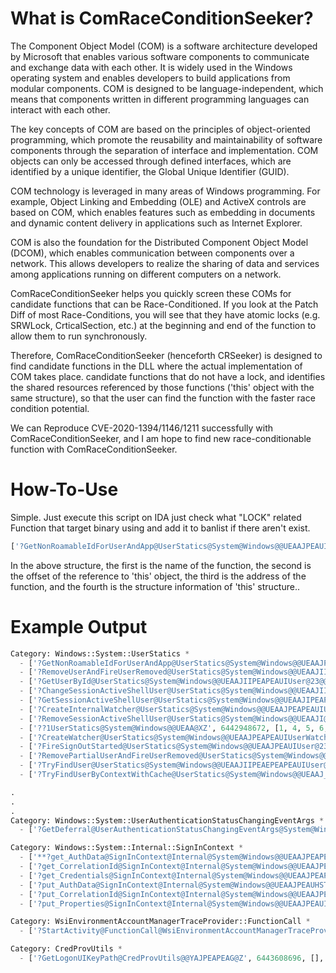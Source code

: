 # What is ComRaceConditionSeeker?
The Component Object Model (COM) is a software architecture developed by Microsoft that enables various software components to communicate and exchange data with each other. It is widely used in the Windows operating system and enables developers to build applications from modular components. COM is designed to be language-independent, which means that components written in different programming languages can interact with each other.

The key concepts of COM are based on the principles of object-oriented programming, which promote the reusability and maintainability of software components through the separation of interface and implementation. COM objects can only be accessed through defined interfaces, which are identified by a unique identifier, the Global Unique Identifier (GUID).

COM technology is leveraged in many areas of Windows programming. For example, Object Linking and Embedding (OLE) and ActiveX controls are based on COM, which enables features such as embedding in documents and dynamic content delivery in applications such as Internet Explorer.

COM is also the foundation for the Distributed Component Object Model (DCOM), which enables communication between components over a network. This allows developers to realize the sharing of data and services among applications running on different computers on a network.

ComRaceConditionSeeker helps you quickly screen these COMs for candidate functions that can be Race-Conditioned. If you look at the Patch Diff of most Race-Conditions, you will see that they have atomic locks (e.g. SRWLock, CrticalSection, etc.) at the beginning and end of the function to allow them to run synchronously.

Therefore, ComRaceConditionSeeker (henceforth CRSeeker) is designed to find candidate functions in the DLL where the actual implementation of COM takes place.
candidate functions that do not have a lock, and identifies the shared resources referenced by those functions ('this' object with the same structure), so that the user can find the function with the faster race condition potential.

We can Reproduce CVE-2020-1394/1146/1211 successfully with ComRaceConditionSeeker, and I am hope to find new race-conditionable function with ComRaceConditionSeeker.

# How-To-Use
Simple. Just execute this script on IDA
just check what "LOCK" related Function that target binary using and add it to banlist if there aren't exist.
```python
['?GetNonRoamableIdForUserAndApp@UserStatics@System@Windows@@UEAAJPEAUIUser@23@PEAUHSTRING__@@PEAPEAU5@@Z', 6442468736, [18, 72, 144], 'Windows::System::UserStatics *']
```
In the above structure, the first is the name of the function, the second is the offset of the reference to 'this' object, the third is the address of the function, and the fourth is the structure information of 'this' structure..

# Example Output
```python
Category: Windows::System::UserStatics *
  - ['?GetNonRoamableIdForUserAndApp@UserStatics@System@Windows@@UEAAJPEAUIUser@23@PEAUHSTRING__@@PEAPEAU5@@Z', 6442468736, [18, 72, 144], 'Windows::System::UserStatics *']
  - ['?RemoveUserAndFireUserRemoved@UserStatics@System@Windows@@UEAAJII@Z', 6442492416, [6, 14, 18, 20, 27, 35, 44, 72, 88, 112, 144, 160, 176, 216, 240, 280, 296, 360, 384], 'Windows::System::UserStatics *']
  - ['?GetUserById@UserStatics@System@Windows@@UEAAJIIPEAPEAUIUser@23@@Z', 6442494496, [14, 16, 72, 112, 128], 'Windows::System::UserStatics *']
  - ['?ChangeSessionActiveShellUser@UserStatics@System@Windows@@UEAAJII@Z', 6442496944, [56], 'Windows::System::UserStatics *']
  - ['?GetSessionActiveShellUser@UserStatics@System@Windows@@UEAAJIPEAPEAUIUser@23@@Z', 6442510688, [27, 176, 216], 'Windows::System::UserStatics *']
  - ['?CreateInternalWatcher@UserStatics@System@Windows@@UEAAJPEAPEAUIUserWatcher@23@@Z', 6442518672, [312, 384], 'Windows::System::UserStatics *']
  - ['?RemoveSessionActiveShellUser@UserStatics@System@Windows@@UEAAJI@Z', 6442587520, [176, 216], 'Windows::System::UserStatics *']
  - ['??1UserStatics@System@Windows@@UEAA@XZ', 6442948672, [1, 4, 5, 6, 7, 21, 23, 25, 27, 34, 42, 44, 51, 52, 53, 54, 55, 56, 57, 128, 168, 184, 200, 216, 232, 296, 336, 352, 368], 'Windows::System::UserStatics *']
  - ['?CreateWatcher@UserStatics@System@Windows@@UEAAJPEAPEAUIUserWatcher@23@@Z', 6442958384, [328, 376], 'Windows::System::UserStatics *']
  - ['?FireSignOutStarted@UserStatics@System@Windows@@UEAAJPEAUIUser@23@EPEAPEAUIUserAuthenticationStatusChangingEventArgs@23@@Z', 6442965184, [45, 46, 48, 49, 312, 360, 384], 'Windows::System::UserStatics *']
  - ['?RemovePartialUserAndFireUserRemoved@UserStatics@System@Windows@@UEAAJII@Z', 6442978240, [16, 20, 44, 72, 160, 384], 'Windows::System::UserStatics *']
  - ['?TryFindUser@UserStatics@System@Windows@@UEAAJIIPEAEPEAPEAUIUser@23@@Z', 6442981648, [14, 16, 72], 'Windows::System::UserStatics *']
  - ['?TryFindUserByContextWithCache@UserStatics@System@Windows@@UEAAJ_KPEAPEAUIUser@23@@Z', 6442982848, [20, 72, 160], 'Windows::System::UserStatics *']

.
.
.
Category: Windows::System::UserAuthenticationStatusChangingEventArgs *
  - ['?GetDeferral@UserAuthenticationStatusChangingEventArgs@System@Windows@@UEAAJPEAPEAUIUserAuthenticationStatusChangeDeferral@23@@Z', 6443400416, [2, 15, 80], 'Windows::System::UserAuthenticationStatusChangingEventArgs *']

Category: Windows::System::Internal::SignInContext *
  - ['**?get_AuthData@SignInContext@Internal@System@Windows@@UEAAJPEAPEAUHSTRING__@@@Z**', 6443452176, [10, 15, 80], 'Windows::System::Internal::SignInContext *']
  - ['?get_CorrelationId@SignInContext@Internal@System@Windows@@UEAAJPEAPEAUHSTRING__@@@Z', 6443452384, [8, 16, 64], 'Windows::System::Internal::SignInContext *']
  - ['?get_Credentials@SignInContext@Internal@System@Windows@@UEAAJPEAPEAUICredentialSerialization@234@@Z', 6443452592, [10, 16, 80], 'Windows::System::Internal::SignInContext *']
  - ['?put_AuthData@SignInContext@Internal@System@Windows@@UEAAJPEAUHSTRING__@@@Z', 6443453216, [10, 15, 80], 'Windows::System::Internal::SignInContext *']
  - ['?put_CorrelationId@SignInContext@Internal@System@Windows@@UEAAJPEAUHSTRING__@@@Z', 6443453376, [8, 16, 64], 'Windows::System::Internal::SignInContext *']
  - ['?put_Properties@SignInContext@Internal@System@Windows@@UEAAJPEAUIPropertySet@Collections@Foundation@4@@Z', 6443453680, [10, 17], 'Windows::System::Internal::SignInContext *']

Category: WsiEnvironmentAccountManagerTraceProvider::FunctionCall *
  - ['?StartActivity@FunctionCall@WsiEnvironmentAccountManagerTraceProvider@@QEAAXXZ', 6443602172, [6, 8], 'WsiEnvironmentAccountManagerTraceProvider::FunctionCall *']

Category: CredProvUtils *
  - ['?GetLogonUIKeyPath@CredProvUtils@@YAJPEAPEAG@Z', 6443608696, [], 'CredProvUtils *']
```
